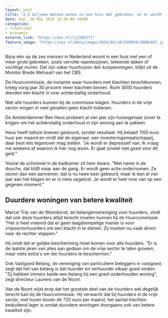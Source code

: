```yaml
---
layout: post
title: "2,5 miljoen mensen wonen in een huis met gebreken, en er wordt vaker geklaagd"
date: Sat, 18 May 2019 18:26:40 +0200
categories: 
- financieel 
- economie 
externe_link: "https://nos.nl/l/2285272"
feature_image: "https://nos.nl/data/image/2019/05/18/550934/1008x567.jpg"
---
```


<p>Bijna één op de zes mensen in Nederland woont in een huis met een of meer grote gebreken, zoals verrotte raamkozijnen, lekkende daken of vochtige muren. Dat zijn vaker huurhuizen dan koopwoningen, blijkt uit de Monitor Brede Welvaart van het CBS.</p>
<p>De Huurcommissie, de instantie waar huurders met klachten terechtkunnen, kreeg vorig jaar 30 procent meer klachten binnen. Ruim 3000 huurders dienden een klacht in over achterstallig onderhoud.</p>
<p>Niet alle huurders kunnen bij de commissie klagen. Huurders in de vrije sector mogen in veel gevallen geen klacht indienen.</p>
<p>De Amsterdammer Ben Heus probeert al vier jaar zijn huiseigenaar zover te krijgen om het achterstallig onderhoud in zijn woning aan te pakken:</p>
<p>Heus heeft talloze brieven gestuurd, zonder resultaat. Hij betaalt 1100 euro huur per maand en vindt dat de eigenaar, een investeringsmaatschappij, daar best iets tegenover mag stellen. "Je wordt er depressief van. Ik vraag me weleens af waarom ik hier nog woon. Er gaat zoveel niet goed voor dit geld."</p>
<p>Vooral de schimmel in de badkamer zit hem dwars. "Met name in de douche, dat blijft maar aan de gang. Er wordt geen actie ondernomen. Ze sturen dan een aannemer, dat is nu twee keer gebeurd, maar ik ben al vier jaar aan het klagen en er is niets opgelost. Je wordt er heel moe van op een gegeven moment."</p>
<h2>Duurdere woningen van betere kwaliteit</h2>
<p>Marcel Trip van de Woonbond, de belangenvereniging voor huurders, vindt dat ook deze huurders altijd terecht moeten kunnen bij de Huurcommissie. "Het is heel vreemd dat er geen laagdrempelige manier is voor vrijesectorhuurders om een klacht in te dienen. Zij moeten nu vaak direct naar de rechter stappen."</p>
<p>Hij vindt dat er gelijke bescherming moet komen voor alle huurders. "Er is de laatste jaren van alles aan gedaan om de vrije sector te laten groeien, maar niets extra's om die huurders te beschermen."</p>
<p>Ook Vastgoed Belang, de vereniging van particuliere beleggers in vastgoed, zegt dat het van belang is dat huurder en verhuurder elkaar goed vinden. "Zij hebben immers beide een belang bij een goed onderhouden woning", zegt directeur Laurens van de Noort.</p>
<p>Van de Noort wijst erop dat het grootste deel van de huurders wel degelijk terecht kan bij de Huurcommissie. Hij verwacht dat bij huurders in de vrije sector, met huren boven de 720 euro per maand, het aantal klachten beduidend lager is omdat duurdere woningen doorgaans ook van betere kwaliteit zijn.</p>
